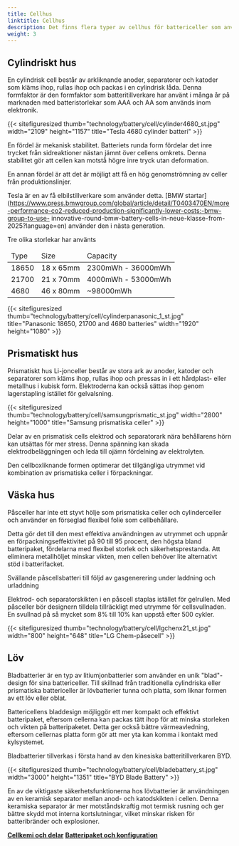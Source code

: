 ```yaml
---
title: Cellhus
linktitle: Cellhus
description: Det finns flera typer av cellhus för battericeller som används i elfordon.
weight: 3
---
```

<!-- markdownlint-disable MD033 -->
## Cylindriskt hus

En cylindrisk cell består av arkliknande anoder, separatorer och katoder som kläms ihop, rullas ihop och packas i en cylindrisk låda. Denna formfaktor är den formfaktor som batteritillverkare har använt i många år på marknaden med batteristorlekar som AAA och AA som används inom elektronik.

{{< sitefiguresized thumb="technology/battery/cell/cylinder4680_st.jpg" width="2109" height="1157" title="Tesla 4680 cylinder batteri" >}}

En fördel är mekanisk stabilitet. Batteriets runda form fördelar det inre trycket från sidreaktioner nästan jämnt över cellens omkrets. Denna stabilitet gör att cellen kan motstå högre inre tryck utan deformation.

En annan fördel är att det är möjligt att få en hög genomströmning av celler från produktionslinjer.

Tesla är en av få elbilstillverkare som använder detta. [BMW startar](https://www.press.bmwgroup.com/global/article/detail/T0403470EN/more-performance-co2-reduced-production-significantly-lower-costs:-bmw-group-to-use- innovative-round-bmw-battery-cells-in-neue-klasse-from-2025?language=en) använder den i nästa generation.

Tre olika storlekar har använts

<table class="table table-striped">
<thead>
    <tr>
        <td>Type
        </td>
        <td>Size
        </td>
        <td>Capacity
    </td>
    </tr>
</thead>
<tbody>
    <tr>
        <td>18650
        </td>
        <td>18 x 65mm
        </td>
        <td>2300mWh - 36000mWh
        </td>
        </tr>
    <tr>
        <td>21700
        </td>
        <td>21 x 70mm
        </td>
        <td>4000mWh - 53000mWh
        </td>
    </tr>
    <tr>
        <td>4680
        </td>
        <td>46 x 80mm
        </td>
    <td>~98000mWh
    </td>
</tr>
</tbody>
</table>

{{< sitefiguresized thumb="technology/battery/cell/cylinderpanasonic_1_st.jpg" title="Panasonic 18650, 21700 and 4680 batteries" width="1920" height="1080" >}}
## Prismatiskt hus

Prismatiskt hus Li-jonceller består av stora ark av anoder, katoder och separatorer som kläms ihop, rullas ihop och pressas in i ett hårdplast- eller metallhus i kubisk form. Elektroderna kan också sättas ihop genom lagerstapling istället för gelvalsning.

{{< sitefiguresized thumb="technology/battery/cell/samsungprismatic_st.jpg" width="2800" height="1000" title="Samsung prismatiska celler" >}}

Delar av en prismatisk cells elektrod och separatorark nära behållarens hörn kan utsättas för mer stress. Denna spänning kan skada elektrodbeläggningen och leda till ojämn fördelning av elektrolyten.

Den cellboxliknande formen optimerar det tillgängliga utrymmet vid kombination av prismatiska celler i förpackningar.

## Väska hus

Påsceller har inte ett styvt hölje som prismatiska celler och cylinderceller och använder en förseglad flexibel folie som cellbehållare.

Detta gör det till den mest effektiva användningen av utrymmet och uppnår en förpackningseffektivitet på 90 till 95 procent, den högsta bland batteripaket, fördelarna med flexibel storlek och säkerhetsprestanda. Att eliminera metallhöljet minskar vikten, men cellen behöver lite alternativt stöd i batterifacket.

Svällande påscellsbatteri till följd av gasgenerering under laddning och urladdning

Elektrod- och separatorskikten i en påscell staplas istället för gelrullen. Med påsceller bör designern tilldela tillräckligt med utrymme för cellsvullnaden. En svullnad på så mycket som 8% till 10% kan uppstå efter 500 cykler.

{{< sitefiguresized thumb="technology/battery/cell/lgchenx21_st.jpg" width="800" height="648" title="LG Chem-påsecell" >}}

## Löv

Bladbatterier är en typ av litiumjonbatterier som använder en unik "blad"-design för sina battericeller. Till skillnad från traditionella cylindriska eller prismatiska battericeller är lövbatterier tunna och platta, som liknar formen av ett löv eller oblat.

Battericellens bladdesign möjliggör ett mer kompakt och effektivt batteripaket, eftersom cellerna kan packas tätt ihop för att minska storleken och vikten på batteripaketet. Detta ger också bättre värmeavledning, eftersom cellernas platta form gör att mer yta kan komma i kontakt med kylsystemet.

Bladbatterier tillverkas i första hand av den kinesiska batteritillverkaren BYD.

{{< sitefiguresized thumb="technology/battery/cell/bladebattery_st.jpg" width="3000" height="1351" title="BYD Blade Battery" >}}

En av de viktigaste säkerhetsfunktionerna hos lövbatterier är användningen av en keramisk separator mellan anod- och katodskikten i cellen. Denna keramiska separator är mer motståndskraftig mot termisk rusning och ger bättre skydd mot interna kortslutningar, vilket minskar risken för batteribränder och explosioner.

<div class="mt-3 mb-3">
    <a href="../cellchemistry/" class="text-decoration-none text-black"><strong><i class="bi-arrow-left"></i>  Cellkemi och delar</strong></a>
    <a href="../batterypack/" class="text-decoration-none text-black float-end"><strong>Batteripaket och konfiguration <i class="bi-arrow-right"></i></strong></a>
</div>